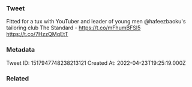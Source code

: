 ### Tweet
Fitted for a tux with YouTuber and leader of young men @hafeezbaoku's tailoring club The Standard - https://t.co/mFhumBFSl5 https://t.co/7HzzQMqEtT

### Metadata
Tweet ID: 1517947748238213121
Created At: 2022-04-23T19:25:19.000Z

### Related

